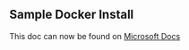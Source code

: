 ## Sample Docker Install

This doc can now be found on [Microsoft Docs](https://docs.microsoft.com/power-platform/guidance/coe/cli/sample-docker-install)